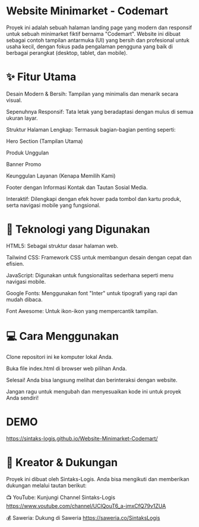 # Website Minimarket - Codemart
Proyek ini adalah sebuah halaman landing page yang modern dan responsif untuk sebuah minimarket fiktif bernama "Codemart". Website ini dibuat sebagai contoh tampilan antarmuka (UI) yang bersih dan profesional untuk usaha kecil, dengan fokus pada pengalaman pengguna yang baik di berbagai perangkat (desktop, tablet, dan mobile).

# ✨ Fitur Utama
Desain Modern & Bersih: Tampilan yang minimalis dan menarik secara visual.

Sepenuhnya Responsif: Tata letak yang beradaptasi dengan mulus di semua ukuran layar.

Struktur Halaman Lengkap: Termasuk bagian-bagian penting seperti:

Hero Section (Tampilan Utama)

Produk Unggulan

Banner Promo

Keunggulan Layanan (Kenapa Memilih Kami)

Footer dengan Informasi Kontak dan Tautan Sosial Media.

Interaktif: Dilengkapi dengan efek hover pada tombol dan kartu produk, serta navigasi mobile yang fungsional.

# 🚀 Teknologi yang Digunakan
HTML5: Sebagai struktur dasar halaman web.

Tailwind CSS: Framework CSS untuk membangun desain dengan cepat dan efisien.

JavaScript: Digunakan untuk fungsionalitas sederhana seperti menu navigasi mobile.

Google Fonts: Menggunakan font "Inter" untuk tipografi yang rapi dan mudah dibaca.

Font Awesome: Untuk ikon-ikon yang mempercantik tampilan.

# 💻 Cara Menggunakan
Clone repositori ini ke komputer lokal Anda.

Buka file index.html di browser web pilihan Anda.

Selesai! Anda bisa langsung melihat dan berinteraksi dengan website.

Jangan ragu untuk mengubah dan menyesuaikan kode ini untuk proyek Anda sendiri!

# DEMO
https://sintaks-logis.github.io/Website-Minimarket-Codemart/

# 👤 Kreator & Dukungan
Proyek ini dibuat oleh Sintaks-Logis. Anda bisa mengikuti dan memberikan dukungan melalui tautan berikut:

📺 YouTube: Kunjungi Channel Sintaks-Logis https://www.youtube.com/channel/UClQouT6_a-jmxCfQ79v1ZUA

💰 Saweria: Dukung di Saweria https://saweria.co/SintaksLogis
